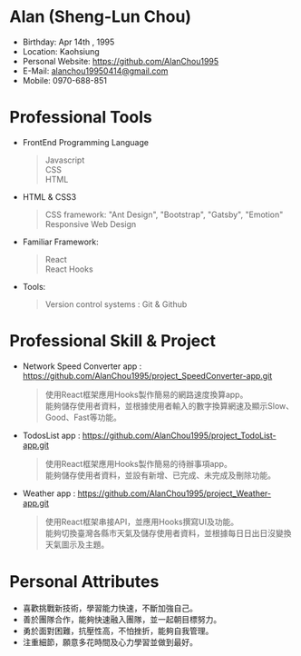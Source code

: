 # Alan (Sheng-Lun Chou)

 - Birthday: Apr 14th , 1995
 - Location: Kaohsiung
 - Personal Website: https://github.com/AlanChou1995
 - E-Mail: alanchou19950414@gmail.com
 - Mobile: 0970-688-851

# Professional Tools <br>

 - FrontEnd Programming Language
   > Javascript <br>
   > CSS <br>
   > HTML
 - HTML & CSS3
   > CSS framework:  "Ant Design",  "Bootstrap",  "Gatsby",  "Emotion"  <br>
   > Responsive Web Design
 - Familiar Framework: 
   > React <br>
   > React Hooks
 - Tools:
   > Version control systems : Git & Github

# Professional Skill & Project<br>

- Network Speed Converter app : https://github.com/AlanChou1995/project_SpeedConverter-app.git
  > 使用React框架應用Hooks製作簡易的網路速度換算app。 <br>
  > 能夠儲存使用者資料，並根據使用者輸入的數字換算網速及顯示Slow、Good、Fast等功能。

- TodosList app : https://github.com/AlanChou1995/project_TodoList-app.git
  > 使用React框架應用Hooks製作簡易的待辦事項app。 <br>
  > 能夠儲存使用者資料，並設有新增、已完成、未完成及刪除功能。

- Weather app : https://github.com/AlanChou1995/project_Weather-app.git
  > 使用React框架串接API，並應用Hooks撰寫UI及功能。 <br>
  > 能夠切換臺灣各縣市天氣及儲存使用者資料，並根據每日日出日沒變換天氣圖示及主題。


# Personal Attributes 

 - 喜歡挑戰新技術，學習能力快速，不斷加強自己。
 - 善於團隊合作，能夠快速融入團隊，並一起朝目標努力。
 - 勇於面對困難，抗壓性高，不怕挫折，能夠自我管理。
 - 注重細節，願意多花時間及心力學習並做到最好。

 
